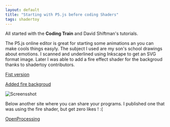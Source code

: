 ```yaml
---
layout: default
title: "Starting with P5.js before coding Shaders"
tags: shadertoy
---
```

All started with the **Coding Train** and David Shiftman's tutorials. 

The P5.js online editor is great for starting some animations an you can make cools things easyly. 
The subject I used are my son's school drawings about emotions. I scanned and underlined using Inkscape to get an SVG format image. 
Later I was able to add a fire effect shader for the backgroud thanks to shadertoy contributors.

[Fist version](https://editor.p5js.org/sylvain69780/sketches/zzg14OI9i)

[Added fire backgroud](https://editor.p5js.org/sylvain69780/sketches/SYOoiwzKX)

![Screensshot](/assets/images/damien_mechant.png)

Below another site where you can share your programs. 
I published one that was using the fire shader, but get zero likes ! :(

[OpenProcessing](https://www.openprocessing.org/)
